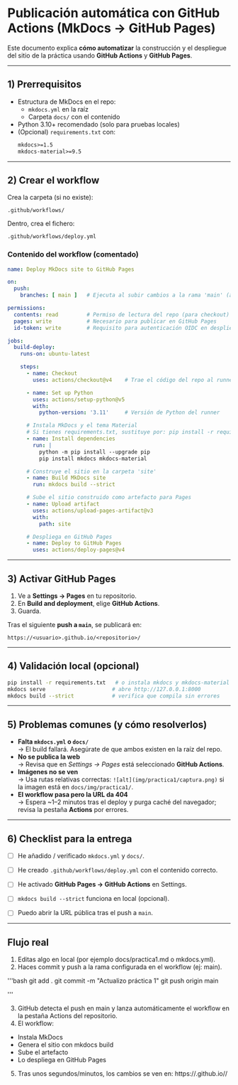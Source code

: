 # Publicación automática con GitHub Actions (MkDocs → GitHub Pages)

Este documento explica **cómo automatizar** la construcción y el despliegue del sitio de la práctica usando **GitHub Actions** y **GitHub Pages**.

---

## 1) Prerrequisitos

- Estructura de MkDocs en el repo:
  - `mkdocs.yml` en la raíz
  - Carpeta `docs/` con el contenido
- Python 3.10+ recomendado (solo para pruebas locales)
- (Opcional) `requirements.txt` con:
  ```txt
  mkdocs>=1.5
  mkdocs-material>=9.5
  ```

---

## 2) Crear el workflow

Crea la carpeta (si no existe):

```
.github/workflows/
```

Dentro, crea el fichero:

```
.github/workflows/deploy.yml
```

### Contenido del workflow (comentado)

```yaml
name: Deploy MkDocs site to GitHub Pages

on:
  push:
    branches: [ main ]   # Ejecuta al subir cambios a la rama 'main' (ajusta si usas otra)

permissions:
  contents: read         # Permiso de lectura del repo (para checkout)
  pages: write           # Necesario para publicar en GitHub Pages
  id-token: write        # Requisito para autenticación OIDC en despliegue

jobs:
  build-deploy:
    runs-on: ubuntu-latest

    steps:
      - name: Checkout
        uses: actions/checkout@v4    # Trae el código del repo al runner

      - name: Set up Python
        uses: actions/setup-python@v5
        with:
          python-version: '3.11'     # Versión de Python del runner

      # Instala MkDocs y el tema Material
      # Si tienes requirements.txt, sustituye por: pip install -r requirements.txt
      - name: Install dependencies
        run: |
          python -m pip install --upgrade pip
          pip install mkdocs mkdocs-material

      # Construye el sitio en la carpeta 'site'
      - name: Build MkDocs site
        run: mkdocs build --strict

      # Sube el sitio construido como artefacto para Pages
      - name: Upload artifact
        uses: actions/upload-pages-artifact@v3
        with:
          path: site

      # Despliega en GitHub Pages
      - name: Deploy to GitHub Pages
        uses: actions/deploy-pages@v4
```

---

## 3) Activar GitHub Pages

1. Ve a **Settings → Pages** en tu repositorio.  
2. En **Build and deployment**, elige **GitHub Actions**.  
3. Guarda.

Tras el siguiente **push a `main`**, se publicará en:
```
https://<usuario>.github.io/<repositorio>/
```

---

## 4) Validación local (opcional)

```bash
pip install -r requirements.txt   # o instala mkdocs y mkdocs-material
mkdocs serve                     # abre http://127.0.0.1:8000
mkdocs build --strict            # verifica que compila sin errores
```

---

## 5) Problemas comunes (y cómo resolverlos)

- **Falta `mkdocs.yml` o `docs/`**  
  → El build fallará. Asegúrate de que ambos existen en la raíz del repo.
- **No se publica la web**  
  → Revisa que en *Settings → Pages* está seleccionado **GitHub Actions**.
- **Imágenes no se ven**  
  → Usa rutas relativas correctas: `![alt](img/practica1/captura.png)` si la imagen está en `docs/img/practica1/`.
- **El workflow pasa pero la URL da 404**  
  → Espera ~1–2 minutos tras el deploy y purga caché del navegador; revisa la pestaña **Actions** por errores.

---

## 6) Checklist para la entrega

- [ ] He añadido / verificado `mkdocs.yml` y `docs/`.
- [ ] He creado `.github/workflows/deploy.yml` con el contenido correcto.
- [ ] He activado **GitHub Pages → GitHub Actions** en Settings.
- [ ] `mkdocs build --strict` funciona en local (opcional).
- [ ] Puedo abrir la URL pública tras el push a `main`.


---

## Flujo real

1. Editas algo en local (por ejemplo docs/practica1.md o mkdocs.yml).
2. Haces commit y push a la rama configurada en el workflow (ej: main).

'''bash
git add .
git commit -m "Actualizo práctica 1"
git push origin main

'''

3. GitHub detecta el push en main y lanza automáticamente el workflow en la pestaña Actions del repositorio.
4. El workflow:  
- Instala MkDocs  
- Genera el sitio con mkdocs build  
- Sube el artefacto  
- Lo despliega en GitHub Pages  
5. Tras unos segundos/minutos, los cambios se ven en: https://<usuario>.github.io/<repositorio>/

